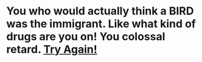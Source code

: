 # You who would actually think a BIRD was the immigrant. Like what kind of drugs are you on! You colossal retard. <a href=https://dxrpy.github.io/Dxrpys-Garbage-Website/dora>Try Again!</a>
